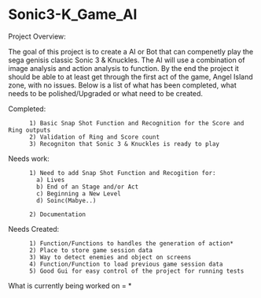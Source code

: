 # Sonic3-K_Game_AI

Project Overview:

The goal of this project is to create a AI or Bot that can compenetly play the sega genisis classic Sonic 3 & Knuckles. 
The AI will use a combination of image analysis and action analysis to function. By the end the project it should be able to 
at least get through the first act of the game, Angel Island zone, with no issues. Below is a list of what has been completed,
what needs to be polished/Upgraded or what need to be created.


Completed:
 
          1) Basic Snap Shot Function and Recognition for the Score and Ring outputs
          2) Validation of Ring and Score count 
          3) Recogniton that Sonic 3 & Knuckles is ready to play

Needs work:

          1) Need to add Snap Shot Function and Recogition for:
            a) Lives
            b) End of an Stage and/or Act
            c) Beginning a New Level
            d) Soinc(Mabye..)
            
          2) Documentation

Needs Created:

          1) Function/Functions to handles the generation of action* 
          2) Place to store game session data
          3) Way to detect enemies and object on screens
          4) Function/Function to load previous game session data
          5) Good Gui for easy control of the project for running tests
 
 
 What is currently being worked on = *
